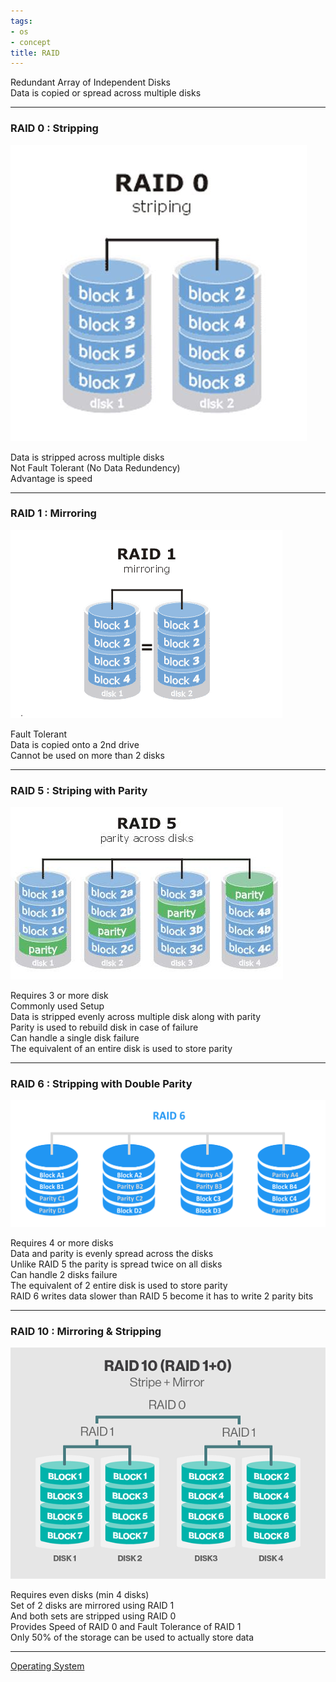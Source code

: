 ```yaml
---
tags:
- os
- concept
title: RAID
---
```


Redundant Array of Independent Disks  
Data is copied or spread across multiple disks

---

### RAID 0 : Stripping

![RAID 0|300](images/raid-0.jpg)

Data is stripped across multiple disks  
Not Fault Tolerant (No Data Redundency)  
Advantage is speed

---

### RAID 1 : Mirroring

![RAID 1|400](images/raid-1.gif)

Fault Tolerant  
Data is copied onto a 2nd drive  
Cannot be used on more than 2 disks

---

### RAID 5 : Striping with Parity

![RAID 5|480](images/raid-5.jpg)

Requires 3 or more disk  
Commonly used Setup  
Data is stripped evenly across multiple disk along with parity  
Parity is used to rebuild disk in case of failure  
Can handle a single disk failure  
The equivalent of an entire disk is used to store parity

---

### RAID 6 : Stripping with Double Parity

![RAID 6|620](images/raid-6.png)

Requires 4 or more disks  
Data and parity is evenly spread across the disks  
Unlike RAID 5 the parity is spread twice on all disks  
Can handle 2 disks failure  
The equivalent of 2 entire disk is used to store parity  
RAID 6 writes data slower than RAID 5 become it has to write 2 parity bits

---

### RAID 10 : Mirroring & Stripping

![RAID 10|520](images/raid-10.png)

Requires even disks (min 4 disks)  
Set of 2 disks are mirrored using RAID 1  
And both sets are stripped using RAID 0  
Provides Speed of RAID 0 and Fault Tolerance of RAID 1  
Only 50% of the storage can be used to actually store data

---

[Operating System](../operating-system.md)